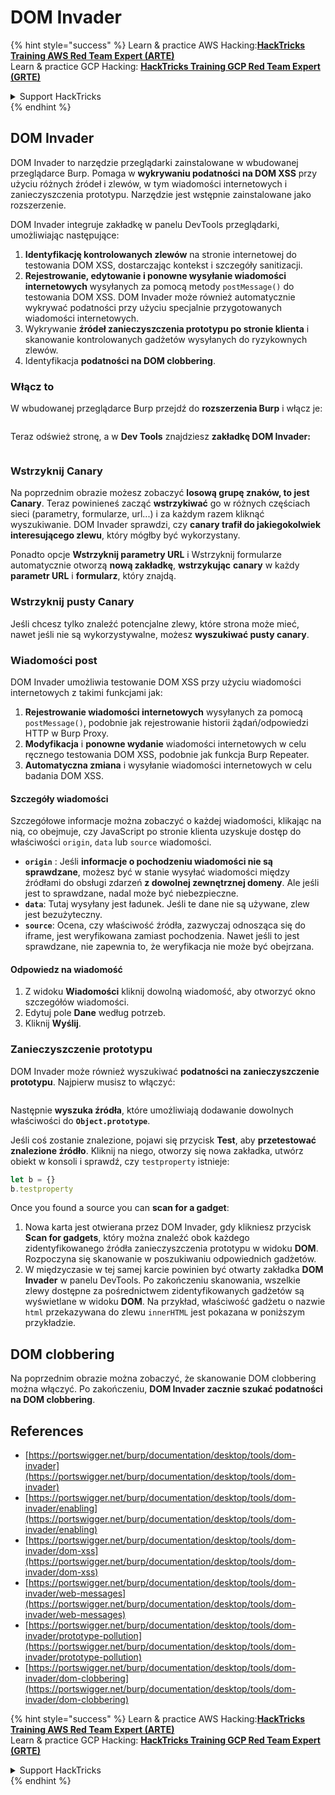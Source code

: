 # DOM Invader

{% hint style="success" %}
Learn & practice AWS Hacking:<img src="/.gitbook/assets/arte.png" alt="" data-size="line">[**HackTricks Training AWS Red Team Expert (ARTE)**](https://training.hacktricks.xyz/courses/arte)<img src="/.gitbook/assets/arte.png" alt="" data-size="line">\
Learn & practice GCP Hacking: <img src="/.gitbook/assets/grte.png" alt="" data-size="line">[**HackTricks Training GCP Red Team Expert (GRTE)**<img src="/.gitbook/assets/grte.png" alt="" data-size="line">](https://training.hacktricks.xyz/courses/grte)

<details>

<summary>Support HackTricks</summary>

* Check the [**subscription plans**](https://github.com/sponsors/carlospolop)!
* **Join the** 💬 [**Discord group**](https://discord.gg/hRep4RUj7f) or the [**telegram group**](https://t.me/peass) or **follow** us on **Twitter** 🐦 [**@hacktricks\_live**](https://twitter.com/hacktricks\_live)**.**
* **Share hacking tricks by submitting PRs to the** [**HackTricks**](https://github.com/carlospolop/hacktricks) and [**HackTricks Cloud**](https://github.com/carlospolop/hacktricks-cloud) github repos.

</details>
{% endhint %}

## DOM Invader

DOM Invader to narzędzie przeglądarki zainstalowane w wbudowanej przeglądarce Burp. Pomaga w **wykrywaniu podatności na DOM XSS** przy użyciu różnych źródeł i zlewów, w tym wiadomości internetowych i zanieczyszczenia prototypu. Narzędzie jest wstępnie zainstalowane jako rozszerzenie.

DOM Invader integruje zakładkę w panelu DevTools przeglądarki, umożliwiając następujące:

1. **Identyfikację kontrolowanych zlewów** na stronie internetowej do testowania DOM XSS, dostarczając kontekst i szczegóły sanitizacji.
2. **Rejestrowanie, edytowanie i ponowne wysyłanie wiadomości internetowych** wysyłanych za pomocą metody `postMessage()` do testowania DOM XSS. DOM Invader może również automatycznie wykrywać podatności przy użyciu specjalnie przygotowanych wiadomości internetowych.
3. Wykrywanie **źródeł zanieczyszczenia prototypu po stronie klienta** i skanowanie kontrolowanych gadżetów wysyłanych do ryzykownych zlewów.
4. Identyfikacja **podatności na DOM clobbering**.

### Włącz to

W wbudowanej przeglądarce Burp przejdź do **rozszerzenia Burp** i włącz je:

<figure><img src="../../.gitbook/assets/image (1129).png" alt=""><figcaption></figcaption></figure>

Teraz odśwież stronę, a w **Dev Tools** znajdziesz **zakładkę DOM Invader:**

<figure><img src="../../.gitbook/assets/image (695).png" alt=""><figcaption></figcaption></figure>

### Wstrzyknij Canary

Na poprzednim obrazie możesz zobaczyć **losową grupę znaków, to jest Canary**. Teraz powinieneś zacząć **wstrzykiwać** go w różnych częściach sieci (parametry, formularze, url...) i za każdym razem kliknąć wyszukiwanie. DOM Invader sprawdzi, czy **canary trafił do jakiegokolwiek interesującego zlewu**, który mógłby być wykorzystany.

Ponadto opcje **Wstrzyknij parametry URL** i Wstrzyknij formularze automatycznie otworzą **nową zakładkę**, **wstrzykując** **canary** w każdy **parametr URL** i **formularz**, który znajdą.

### Wstrzyknij pusty Canary

Jeśli chcesz tylko znaleźć potencjalne zlewy, które strona może mieć, nawet jeśli nie są wykorzystywalne, możesz **wyszukiwać pusty canary**.

### Wiadomości post

DOM Invader umożliwia testowanie DOM XSS przy użyciu wiadomości internetowych z takimi funkcjami jak:

1. **Rejestrowanie wiadomości internetowych** wysyłanych za pomocą `postMessage()`, podobnie jak rejestrowanie historii żądań/odpowiedzi HTTP w Burp Proxy.
2. **Modyfikacja** i **ponowne wydanie** wiadomości internetowych w celu ręcznego testowania DOM XSS, podobnie jak funkcja Burp Repeater.
3. **Automatyczna zmiana** i wysyłanie wiadomości internetowych w celu badania DOM XSS.

#### Szczegóły wiadomości

Szczegółowe informacje można zobaczyć o każdej wiadomości, klikając na nią, co obejmuje, czy JavaScript po stronie klienta uzyskuje dostęp do właściwości `origin`, `data` lub `source` wiadomości.

* **`origin`** : Jeśli **informacje o pochodzeniu wiadomości nie są sprawdzane**, możesz być w stanie wysyłać wiadomości między źródłami do obsługi zdarzeń **z dowolnej zewnętrznej domeny**. Ale jeśli jest to sprawdzane, nadal może być niebezpieczne.
* **`data`**: Tutaj wysyłany jest ładunek. Jeśli te dane nie są używane, zlew jest bezużyteczny.
* **`source`**: Ocena, czy właściwość źródła, zazwyczaj odnosząca się do iframe, jest weryfikowana zamiast pochodzenia. Nawet jeśli to jest sprawdzane, nie zapewnia to, że weryfikacja nie może być obejrzana.

#### Odpowiedz na wiadomość

1. Z widoku **Wiadomości** kliknij dowolną wiadomość, aby otworzyć okno szczegółów wiadomości.
2. Edytuj pole **Dane** według potrzeb.
3. Kliknij **Wyślij**.

### Zanieczyszczenie prototypu

DOM Invader może również wyszukiwać **podatności na zanieczyszczenie prototypu**. Najpierw musisz to włączyć:

<figure><img src="../../.gitbook/assets/image (1026).png" alt=""><figcaption></figcaption></figure>

Następnie **wyszuka źródła**, które umożliwiają dodawanie dowolnych właściwości do **`Object.prototype`**.

Jeśli coś zostanie znalezione, pojawi się przycisk **Test**, aby **przetestować znalezione źródło**. Kliknij na niego, otworzy się nowa zakładka, utwórz obiekt w konsoli i sprawdź, czy `testproperty` istnieje:
```javascript
let b = {}
b.testproperty
```
Once you found a source you can **scan for a gadget**:

1. Nowa karta jest otwierana przez DOM Invader, gdy klikniesz przycisk **Scan for gadgets**, który można znaleźć obok każdego zidentyfikowanego źródła zanieczyszczenia prototypu w widoku **DOM**. Rozpoczyna się skanowanie w poszukiwaniu odpowiednich gadżetów.
2. W międzyczasie w tej samej karcie powinien być otwarty zakładka **DOM Invader** w panelu DevTools. Po zakończeniu skanowania, wszelkie zlewy dostępne za pośrednictwem zidentyfikowanych gadżetów są wyświetlane w widoku **DOM**. Na przykład, właściwość gadżetu o nazwie `html` przekazywana do zlewu `innerHTML` jest pokazana w poniższym przykładzie.

## DOM clobbering

Na poprzednim obrazie można zobaczyć, że skanowanie DOM clobbering można włączyć. Po zakończeniu, **DOM Invader zacznie szukać podatności na DOM clobbering**.

## References

* [https://portswigger.net/burp/documentation/desktop/tools/dom-invader](https://portswigger.net/burp/documentation/desktop/tools/dom-invader)
* [https://portswigger.net/burp/documentation/desktop/tools/dom-invader/enabling](https://portswigger.net/burp/documentation/desktop/tools/dom-invader/enabling)
* [https://portswigger.net/burp/documentation/desktop/tools/dom-invader/dom-xss](https://portswigger.net/burp/documentation/desktop/tools/dom-invader/dom-xss)
* [https://portswigger.net/burp/documentation/desktop/tools/dom-invader/web-messages](https://portswigger.net/burp/documentation/desktop/tools/dom-invader/web-messages)
* [https://portswigger.net/burp/documentation/desktop/tools/dom-invader/prototype-pollution](https://portswigger.net/burp/documentation/desktop/tools/dom-invader/prototype-pollution)
* [https://portswigger.net/burp/documentation/desktop/tools/dom-invader/dom-clobbering](https://portswigger.net/burp/documentation/desktop/tools/dom-invader/dom-clobbering)

{% hint style="success" %}
Learn & practice AWS Hacking:<img src="/.gitbook/assets/arte.png" alt="" data-size="line">[**HackTricks Training AWS Red Team Expert (ARTE)**](https://training.hacktricks.xyz/courses/arte)<img src="/.gitbook/assets/arte.png" alt="" data-size="line">\
Learn & practice GCP Hacking: <img src="/.gitbook/assets/grte.png" alt="" data-size="line">[**HackTricks Training GCP Red Team Expert (GRTE)**<img src="/.gitbook/assets/grte.png" alt="" data-size="line">](https://training.hacktricks.xyz/courses/grte)

<details>

<summary>Support HackTricks</summary>

* Check the [**subscription plans**](https://github.com/sponsors/carlospolop)!
* **Join the** 💬 [**Discord group**](https://discord.gg/hRep4RUj7f) or the [**telegram group**](https://t.me/peass) or **follow** us on **Twitter** 🐦 [**@hacktricks\_live**](https://twitter.com/hacktricks\_live)**.**
* **Share hacking tricks by submitting PRs to the** [**HackTricks**](https://github.com/carlospolop/hacktricks) and [**HackTricks Cloud**](https://github.com/carlospolop/hacktricks-cloud) github repos.

</details>
{% endhint %}
